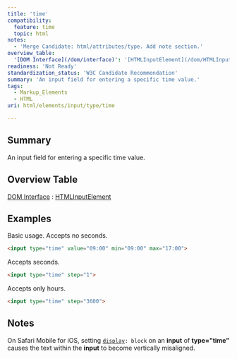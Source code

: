 ```yaml
---
title: 'time'
compatibility:
  feature: time
  topic: html
notes:
  - 'Merge Candidate: html/attributes/type. Add note section.'
overview_table:
  '[DOM Interface](/dom/interface)': '[HTMLInputElement](/dom/HTMLInputElement)'
readiness: 'Not Ready'
standardization_status: 'W3C Candidate Recommendation'
summary: 'An input field for entering a specific time value.'
tags:
  - Markup_Elements
  - HTML
uri: html/elements/input/type/time

---
```

## Summary

An input field for entering a specific time value.

## Overview Table

[DOM Interface](/dom/interface)
:   [HTMLInputElement](/dom/HTMLInputElement)

## Examples

Basic usage. Accepts no seconds.

``` html
<input type="time" value="09:00" min="09:00" max="17:00">
```

Accepts seconds.

``` html
<input type="time" step="1">
```

Accepts only hours.

``` html
<input type="time" step="3600">
```

## Notes

On Safari Mobile for iOS, setting [`display`](/css/properties/display)`: block` on an **input** of **type="time"** causes the text within the **input** to become vertically misaligned.
